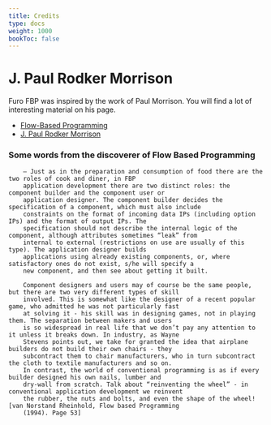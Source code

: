```yaml
---
title: Credits
type: docs
weight: 1000
bookToc: false
---
```


# J. Paul Rodker Morrison

Furo FBP was inspired by the work of Paul Morrison. You will find a lot of interesting material on his page.

- [Flow-Based Programming](http://www.jpaulmorrison.com/fbp/index.shtml)
- [J. Paul Rodker Morrison](http://www.jpaulmorrison.com/)


### Some words from the discoverer of Flow Based Programming
        
        – Just as in the preparation and consumption of food there are the two roles of cook and diner, in FBP
        application development there are two distinct roles: the component builder and the component user or
        application designer. The component builder decides the specification of a component, which must also include
        constraints on the format of incoming data IPs (including option IPs) and the format of output IPs. The
        specification should not describe the internal logic of the component, although attributes sometimes “leak” from
        internal to external (restrictions on use are usually of this type). The application designer builds
        applications using already existing components, or, where satisfactory ones do not exist, s/he will specify a
        new component, and then see about getting it built.

        Component designers and users may of course be the same people, but there are two very different types of skill
        involved. This is somewhat like the designer of a recent popular game, who admitted he was not particularly fast
        at solving it - his skill was in designing games, not in playing them. The separation between makers and users
        is so widespread in real life that we don’t pay any attention to it unless it breaks down. In industry, as Wayne
        Stevens points out, we take for granted the idea that airplane builders do not build their own chairs - they
        subcontract them to chair manufacturers, who in turn subcontract the cloth to textile manufacturers and so on.
        In contrast, the world of conventional programming is as if every builder designed his own nails, lumber and
        dry-wall from scratch. Talk about “reinventing the wheel” - in conventional application development we reinvent
        the rubber, the nuts and bolts, and even the shape of the wheel! [van Norstand Rheinhold, Flow based Programming
        (1994). Page 53]
